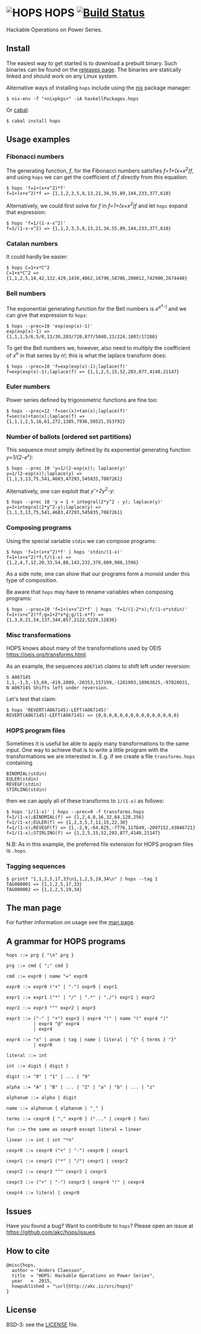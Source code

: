 # ![HOPS](https://github.com/akc/akc.github.io/raw/master/src/hops/images/hops.png) HOPS [![Build Status](https://travis-ci.org/akc/hops.svg)](https://travis-ci.org/akc/hops)

Hackable Operations on Power Series.

## Install

The easiest way to get started is to download a prebuilt binary. Such
binaries can be found on the
[releases page](https://github.com/akc/hops/releases).
The binaries are statically linked and should work on any Linux system.

Alternative ways of installing `hops` include
using the [nix](https://nixos.org/nix/) package manager:

```
$ nix-env -f "<nixpkgs>" -iA haskellPackages.hops
```

Or [cabal](https://www.haskell.org/cabal/):

```
$ cabal install hops
```

## Usage examples

### Fibonacci numbers

The generating function, *f*, for the Fibonacci numbers satisfies
*f=1+(x+x<sup>2</sup>)f*, and using `hops` we can get the
coefficient of *f* directly from this equation:

```
$ hops 'f=1+(x+x^2)*f'
f=1+(x+x^2)*f => {1,1,2,3,5,8,13,21,34,55,89,144,233,377,610}
```

Alternatively, we could first solve for *f* in *f=1+(x+x<sup>2</sup>)f*
and let `hops` expand that expression:

```
$ hops 'f=1/(1-x-x^2)'
f=1/(1-x-x^2) => {1,1,2,3,5,8,13,21,34,55,89,144,233,377,610}
```

### Catalan numbers

It could hardly be easier:

```
$ hops C=1+x*C^2
C=1+x*C^2 => {1,1,2,5,14,42,132,429,1430,4862,16796,58786,208012,742900,2674440}
```

### Bell numbers

The exponential generating function for the Bell numbers is
*e<sup>e<sup>x</sup>-1</sup>* and we can give that expression to
`hops`:

```
$ hops --prec=10 'exp(exp(x)-1)'
exp(exp(x)-1) => {1,1,1,5/6,5/8,13/30,203/720,877/5040,23/224,1007/17280}
```

To get the Bell numbers we, however, also need to multiply the
coefficient of *x<sup>n</sup>* in that series by *n!*; this is what
the laplace transform does:

```
$ hops --prec=10 'f=exp(exp(x)-1);laplace(f)'
f=exp(exp(x)-1);laplace(f) => {1,1,2,5,15,52,203,877,4140,21147}
```

### Euler numbers

Power series defined by trigonometric functions are fine too:

```
$ hops --prec=12 'f=sec(x)+tan(x);laplace(f)'
f=sec(x)+tan(x);laplace(f) => {1,1,1,2,5,16,61,272,1385,7936,50521,353792}
```

### Number of ballots (ordered set partitions)

This sequence most simply defined by its exponential generating function
*y=1/(2-e<sup>x</sup>)*:

```
$ hops --prec 10 'y=1/(2-exp(x)); laplace(y)'
y=1/(2-exp(x));laplace(y) => {1,1,3,13,75,541,4683,47293,545835,7087261}
```

Alternatively, one can exploit that *y'=2y<sup>2</sup>-y*:

```
$ hops --prec 10 'y = 1 + integral(2*y^2 - y); laplace(y)'
y=1+integral(2*y^2-y);laplace(y) => {1,1,3,13,75,541,4683,47293,545835,7087261}
```

### Composing programs

Using the special variable `stdin` we can compose programs:

```
$ hops 'f=1+(x+x^2)*f' | hops 'stdin/(1-x)'
f=1+(x+x^2)*f;f/(1-x) => {1,2,4,7,12,20,33,54,88,143,232,376,609,986,1596}
```

As a side note, one can show that our programs form a monoid under this
type of composition.

Be aware that `hops` may have to rename variables when composing programs:

```
$ hops --prec=10 'f=1+(x+x^2)*f' | hops 'f=1/(1-2*x);f/(1-x*stdin)'
f=1+(x+x^2)*f;g=1+2*x*g;g/(1-x*f) => {1,3,8,21,54,137,344,857,2122,5229,12836}
```

### Misc transformations

HOPS knows about many of the transformations used by OEIS
<https://oeis.org/transforms.html>.

As an example, the sequences `A067145` claims to shift left under
reversion:

```
S A067145 1,1,-1,3,-13,69,-419,2809,-20353,157199,-1281993,10963825,-97828031,
N A067145 Shifts left under reversion.
```

Let's test that claim:

```
$ hops 'REVERT(A067145)-LEFT(A067145)'
REVERT(A067145)-LEFT(A067145) => {0,0,0,0,0,0,0,0,0,0,0,0,0,0,0}
```

### HOPS program files

Sometimes it is useful be able to apply many transformations to the same
input. One way to achieve that is to write a little program with the
transformations we are interested in. E.g. if we create a file
`transforms.hops` containing

```
BINOMIAL(stdin)
EULER(stdin)
REVEGF(stdin)
STIRLING(stdin)
```
then we can apply all of these transforms to `1/(1-x)` as follows:

```
$ hops '1/(1-x)' | hops --prec=9 -f transforms.hops
f=1/(1-x);BINOMIAL(f) => {1,2,4,8,16,32,64,128,256}
f=1/(1-x);EULER(f) => {1,2,3,5,7,11,15,22,30}
f=1/(1-x);REVEGF(f) => {1,-2,9,-64,625,-7776,117649,-2097152,43046721}
f=1/(1-x);STIRLING(f) => {1,2,5,15,52,203,877,4140,21147}
```

N.B: As in this example, the preferred file extension for HOPS
program files is `.hops`.

### Tagging sequences

```
$ printf "1,1,2,5,17,33\n1,1,2,5,19,34\n" | hops --tag 1
TAG000001 => {1,1,2,5,17,33}
TAG000002 => {1,1,2,5,19,34}
```

## The man page

For further information on usage see the
[man page](https://github.com/akc/hops/blob/master/hops.md).

## A grammar for HOPS programs

```
hops ::= prg { "\n" prg }

prg ::= cmd { ";" cmd }

cmd ::= expr0 | name "=" expr0

expr0 ::= expr0 ("+" | "-") expr0 | expr1

expr1 ::= expr1 ("*" | "/" | ".*" | "./") expr1 | expr2

expr2 ::= expr3 "^" expr2 | expr3

expr3 ::= ("-" | "+") expr3 | expr4 "!" | name "(" expr4 ")"
          | expr4 "@" expr4
          | expr4

expr4 ::= "x" | anum | tag | name | literal | "{" { terms } "}"
          | expr0

literal ::= int

int ::= digit { digit }

digit ::= "0" | "1" | ... | "9"

alpha ::= "A" | "B" | ... | "Z" | "a" | "b" | ... | "z"

alphanum ::= alpha | digit

name ::= alphanum { alphanum | "_" }

terms ::= cexpr0 { "," expr0 } ("..." | cexpr0 | fun)

fun ::= the same as cexpr0 except literal = linear

linear ::= int | int "*n"

cexpr0 ::= cexpr0 ("+" | "-") cexpr0 | cexpr1

cexpr1 ::= cexpr1 ("*" | "/") cexpr1 | cexpr2

cexpr2 ::= cexpr3 "^" cexpr2 | cexpr3

cexpr3 ::= ("+" | "-") cexpr3 | cexpr4 "!" | cexpr4

cexpr4 ::= literal | cexpr0
```

## Issues

Have you found a bug? Want to contribute to `hops`? Please open an issue
at <https://github.com/akc/hops/issues>.

## How to cite

```
@misc{hops,
  author = "Anders Claesson",
  title  = "HOPS: Hackable Operations on Power Series",
  year   =  2015,
  howpublished = "\url{http://akc.is/src/hops}"
}
```

## License

BSD-3: see the
[LICENSE](https://github.com/akc/hops/blob/master/LICENSE) file.
